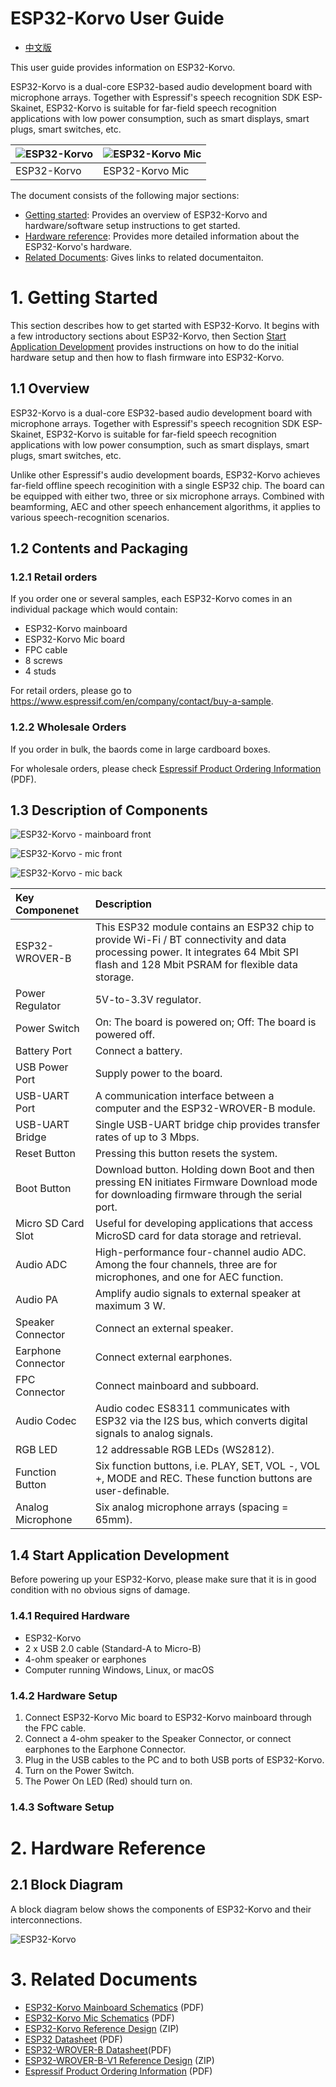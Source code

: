 # ESP32-Korvo User Guide

* [中文版](../../../zh_CN/hw-reference/esp32/user-guide-esp32-korvo-v1.1.md)

This user guide provides information on ESP32-Korvo.

ESP32-Korvo is a dual-core ESP32-based audio development board with microphone arrays. Together with Espressif's speech recognition SDK ESP-Skainet, ESP32-Korvo is suitable for far-field speech recognition applications with low power consumption, such as smart displays, smart plugs, smart switches, etc.

|![ESP32-Korvo](../../../_static/esp32-korvo-v1.1-isometric.png)|![ESP32-Korvo Mic](../../../_static/esp32-korvo-v1.1-isometric-mic.png)|
|:- |:- |
|ESP32-Korvo|ESP32-Korvo Mic|

The document consists of the following major sections:

-   [Getting started](#getting-started): Provides an overview of ESP32-Korvo and hardware/software setup instructions to get started.
-   [Hardware reference](#hardware-reference): Provides more detailed information about the ESP32-Korvo's hardware.
-   [Related Documents](#related-documents): Gives links to related documentaiton.

# 1. Getting Started

This section describes how to get started with ESP32-Korvo. It begins with a few introductory sections about ESP32-Korvo, then Section [Start Application Development](#start-application-development) provides instructions on how to do the initial hardware setup and then how to flash firmware into ESP32-Korvo.

## 1.1 Overview

ESP32-Korvo is a dual-core ESP32-based audio development board with microphone arrays. Together with Espressif's speech recognition SDK ESP-Skainet, ESP32-Korvo is suitable for far-field speech recognition applications with low power consumption, such as smart displays, smart plugs, smart switches, etc.

Unlike other Espressif's audio development boards, ESP32-Korvo achieves far-field offline speech recoginition with a single ESP32 chip. The board can be equipped with either two, three or six microphone arrays. Combined with beamforming, AEC and other speech enhancement algorithms, it applies to various speech-recognition scenarios. 

## 1.2  Contents and Packaging

### 1.2.1 Retail orders

If you order one or several samples, each ESP32-Korvo comes in an individual package which would contain:
* ESP32-Korvo mainboard
* ESP32-Korvo Mic board
* FPC cable
* 8 screws
* 4 studs

For retail orders, please go to <https://www.espressif.com/en/company/contact/buy-a-sample>.

### 1.2.2 Wholesale Orders

If you order in bulk, the baords come in large cardboard boxes.

For wholesale orders, please check [Espressif Product Ordering Information](https://www.espressif.com/sites/default/files/documentation/espressif_products_ordering_information_en.pdf) (PDF).

## 1.3 Description of Components

![ESP32-Korvo - mainboard front](../../../_static/esp32-korvo-v1.1-annotated-photo.png)

![ESP32-Korvo - mic front](../../../_static/esp32-korvo-v1.1-annotated-photo-mic-front.png)

![ESP32-Korvo - mic back](../../../_static/esp32-korvo-v1.1-annotated-photo-mic-back.png)

|Key Componenet|Description|
|:- |:- |
|ESP32-WROVER-B|This ESP32 module contains an ESP32 chip to provide Wi-Fi / BT connectivity and data processing power. It integrates 64 Mbit SPI flash and 128 Mbit PSRAM for flexible data storage.|
|Power Regulator|5V-to-3.3V regulator.|
|Power Switch|On: The board is powered on; Off: The board is powered off.|
|Battery Port|Connect a battery.|
|USB Power Port|Supply power to the board.|
|USB-UART Port|A communication interface between a computer and the ESP32-WROVER-B module.|
|USB-UART Bridge|Single USB-UART bridge chip provides transfer rates of up to 3 Mbps.| check
|Reset Button|Pressing this button resets the system.|
|Boot Button|Download button. Holding down Boot and then pressing EN initiates Firmware Download mode for downloading firmware through the serial port.|
|Micro SD Card Slot| Useful for developing applications that access MicroSD card for data storage and retrieval.|
|Audio ADC| High-performance four-channel audio ADC. Among the four channels, three are for microphones, and one for AEC function.|
|Audio PA|Amplify audio signals to external speaker at maximum 3 W.|
|Speaker Connector|Connect an external speaker.|
|Earphone Connector|Connect external earphones.|
|FPC Connector|Connect mainboard and subboard.|
|Audio Codec|Audio codec ES8311 communicates with ESP32 via the I2S bus, which converts digital signals to analog signals.|
|RGB LED|12 addressable RGB LEDs (WS2812).|
|Function Button|Six function buttons, i.e. PLAY, SET, VOL -, VOL +, MODE and REC. These function buttons are user-definable.|
|Analog Microphone|Six analog microphone arrays (spacing = 65mm).|
  
## 1.4 Start Application Development

Before powering up your ESP32-Korvo, please make sure that it is in good condition with no obvious signs of damage.

### 1.4.1 Required Hardware

* ESP32-Korvo
* 2 x USB 2.0 cable (Standard-A to Micro-B)
* 4-ohm speaker or earphones
* Computer running Windows, Linux, or macOS

### 1.4.2 Hardware Setup

1. Connect ESP32-Korvo Mic board to ESP32-Korvo mainboard through the FPC cable.
2. Connect a 4-ohm speaker to the Speaker Connector, or connect earphones to the Earphone Connector.
3. Plug in the USB cables to the PC and to both USB ports of ESP32-Korvo.
4. Turn on the Power Switch.
5. The Power On LED (Red) should turn on.

### 1.4.3 Software Setup


# 2. Hardware Reference

## 2.1 Block Diagram

A block diagram below shows the components of ESP32-Korvo and their interconnections.

![ESP32-Korvo](../../../_static/esp32-korvo-v1.1-block-diagram.png)

# 3. Related Documents

* [ESP32-Korvo Mainboard Schematics](https://dl.espressif.com/dl/schematics/ESP32-KORVO_V1.1_schematics.pdf) (PDF)
* [ESP32-Korvo Mic Schematics](https://dl.espressif.com/dl/schematics/ESP32-KORVO-MIC_V1.1_schematics.pdf) (PDF)
* [ESP32-Korvo Reference Design]() (ZIP)
* [ESP32 Datasheet](https://www.espressif.com/sites/default/files/documentation/esp32_datasheet_en.pdf) (PDF)
* [ESP32-WROVER-B Datasheet](https://www.espressif.com/sites/default/files/documentation/esp32-wrover-b_datasheet_en.pdf)(PDF)
* [ESP32-WROVER-B-V1 Reference Design](https://www.espressif.com/sites/default/files/documentation/ESP32-WROVER-B_Reference_Design_V1-r1.0_0.zip) (ZIP)
* [Espressif Product Ordering Information](https://www.espressif.com/sites/default/files/documentation/espressif_products_ordering_information_en.pdf) (PDF)
